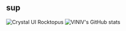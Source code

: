 ## sup

![Crystal UI Rocktopus](https://media.giphy.com/media/3c11mCmFM1XwdZd405/giphy.gif)
![VlNlV's GitHub stats](https://github-readme-stats.vercel.app/api?username=VlNlV&show_icons=true&theme=dark)






<!--
**VlNlV/VlNlV** is a ✨ _special_ ✨ repository because its `README.md` (this file) appears on your GitHub profile.

Here are some ideas to get you started:

- 🔭 I’m currently working on ...
- 🌱 I’m currently learning ...
- 👯 I’m looking to collaborate on ...
- 🤔 I’m looking for help with ...
- 💬 Ask me about ...
- 📫 How to reach me: ...
- 😄 Pronouns: ...
- ⚡ Fun fact: ...
-->
